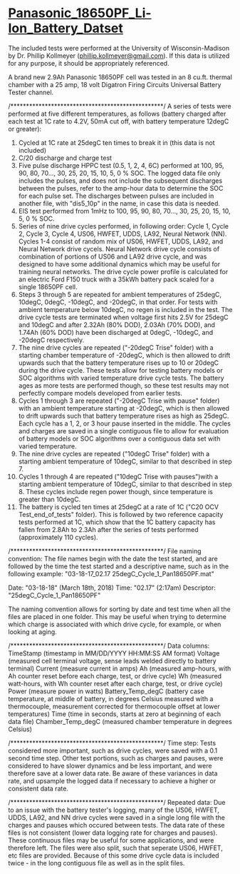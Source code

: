 # [Panasonic_18650PF_Li-Ion_Battery_Datset](https://data.mendeley.com/datasets/wykht8y7tg/1#folder-df7a873b-ae5f-4a63-ab5c-8f9792b59429)

The included tests were performed at the University of Wisconsin-Madison by Dr. Phillip Kollmeyer (phillip.kollmeyer@gmail.com).  If this data is utilized for any purpose, it should be appropriately referenced.

A brand new 2.9Ah Panasonic 18650PF cell was tested in an 8 cu.ft. thermal chamber with a 25 amp, 18 volt Digatron Firing Circuits Universal Battery Tester channel.

/*************************************************/
A series of tests were performed at five different temperatures, as follows (battery charged after each test at 1C rate to 4.2V, 50mA cut off, with battery temperature 12degC or greater):

1. Cycled at 1C rate at 25degC ten times to break it in (this data is not included)
2. C/20 discharge and charge test
3. Five pulse discharge HPPC test (0.5, 1, 2, 4, 6C) performed at 100, 95, 90, 80, 70..., 30, 25, 20, 15, 10, 5, 0 % SOC.  The logged data file only includes the pulses, and does not include the subsequent discharges between the pulses, refer to the amp-hour data to determine the SOC for each pulse set.  The discharges between pulses are included in another file, with "dis5_10p" in the name, in case this data is needed.
4. EIS test performed from 1mHz to 100, 95, 90, 80, 70..., 30, 25, 20, 15, 10, 5, 0 % SOC.
5. Series of nine drive cycles performed, in following order: Cycle 1, Cycle 2, Cycle 3, Cycle 4, US06, HWFET, UDDS, LA92, Neural Network (NN).  Cycles 1-4 consist of random mix of US06, HWFET, UDDS, LA92, and Neural Network drive cycels.  Neural Network drive cycle consists of combination of portions of US06 and LA92 drive cycle, and was designed to have some additional dynamics which may be useful for training neural networks.  The drive cycle power profile is calculated for an electric Ford F150 truck with a 35kWh battery pack scaled for a single 18650PF cell.
6.  Steps 3 through 5 are repeated for ambient temperatures of 25degC, 10degC, 0degC, -10degC, and -20degC, in that order. For tests with ambient temperature below 10degC, no regen is included in the test.  The drive cycle tests are terminated when voltage first hits 2.5V for 25degC and 10degC and after 2.32Ah (80% DOD), 2.03Ah (70% DOD), and 1.74Ah (60% DOD) have been discharged at 0degC, -10degC, and -20degC respectively.
7. The nine drive cycles are repeated ("-20degC Trise" folder) with a starting chamber temperature of -20degC, which is then allowed to drift upwards such that the battery temperature rises up to 10 or 20degC during the drive cycle.  These tests allow for testing battery models or SOC algorithms with varied temperature drive cycle tests.  The battery ages as more tests are performed though, so these test results may not perfectly compare models developed from earlier tests.
8. Cycles 1 through 3 are repeated ("-20degC Trise with pause" folder) with an ambient temperature starting at -20degC, which is then allowed to drift upwards such that battery temperature rises as high as 25degC.  Each cycle has a 1, 2, or 3 hour pause inserted in the middle.  The cycles and charges are saved in a single contiguous file to allow for evaluation of battery models or SOC algorithms over a contiguous data set with varied temperature.
9.  The nine drive cycles are repeated ("10degC Trise" folder) with a starting ambient temperature of 10degC, similar to that described in step 7.
10. Cycles 1 through 4 are repeated ("10degC Trise with pauses")with a starting ambient temperature of 10degC, similar to that described in step 8.  These cycles include regen power though, since temperature is greater than 10degC.
11. The battery is cycled ten times at 25degC at a rate of 1C ("C20 OCV Test_end_of_tests" folder).  This is followed by two reference capacity tests performed at 1C, which show that the 1C battery capacity has fallen from 2.8Ah to 2.3Ah after the series of tests performed (approximately 110 cycles).

/*************************************************/
File naming convention:
The file names begin with the date the test started, and are followed by the time the test started and a descriptive name, such as in the following example:
"03-18-17_02.17 25degC_Cycle_1_Pan18650PF.mat"

Date: "03-18-18" (March 18th, 2018)
Time: "02.17" (2:17am)
Descriptor: "25degC_Cycle_1_Pan18650PF"

The naming convention allows for sorting by date and test time when all the files are placed in one folder.  This may be useful when trying to determine which charge is associated with which drive cycle, for example, or when looking at aging.


/*************************************************/
Data columns:
TimeStamp (timestamp in MM/DD/YYYY HH:MM:SS AM format)
Voltage (measured cell terminal voltage, sense leads welded directly to battery terminal)
Current (measure current in amps)
Ah (measured amp-hours, with Ah counter reset before each charge, test, or drive cycle)
Wh (measured watt-hours, with Wh counter reset after each charge, test, or drive cycle)
Power (measure power in watts)
Battery_Temp_degC (battery case temperature, at middle of battery, in degrees Celsius measured with a thermocouple, measurement corrected for thermocouple offset at lower temperatures)
Time (time in seconds, starts at zero at beginning of each data file)
Chamber_Temp_degC (measured chamber temperature in degrees Celsius)


/*************************************************/
Time step:
Tests considered more important, such as drive cycles, were saved with a 0.1 second time step.  Other test portions, such as charges and pauses, were considered to have slower dynamics and be less important, and were therefore save at a lower data rate.  Be aware of these variances in data rate, and upsample the logged data if necessary to achieve a higher or consistent data rate.


/*************************************************/
Repeated data:
Due to an issue with the battery tester's logging, many of the US06, HWFET, UDDS, LA92, and NN drive cycles were saved in a single long file with the charges and pauses which occured between tests.  The data rate of these files is not consistent (lower data logging rate for charges and pauses).  These continuous files may be useful for some applications, and were therefore left.  The files were also split, such that seperate US06, HWFET, etc files are provided.  Because of this some drive cycle data is included twice - in the long contiguous file as well as in the split files.
